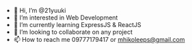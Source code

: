 - 👋 Hi, I’m @21yuuki
- 👀 I’m interested in Web Development
- 🌱 I’m currently learning ExpressJS & ReactJS
- 💞️ I’m looking to collaborate on any project
- 📫 How to reach me 09777179417 or mhikoleeps@gmail.com

<!---
21yuuki/21yuuki is a ✨ special ✨ repository because its `README.md` (this file) appears on your GitHub profile.
You can click the Preview link to take a look at your changes.
--->
